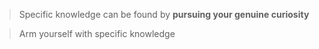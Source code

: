 > Specific knowledge can be found by __pursuing your genuine curiosity__

> Arm yourself with specific knowledge
